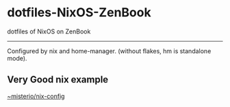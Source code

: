 # dotfiles-NixOS-ZenBook
dotfiles of NixOS on ZenBook

---

Configured by nix and home-manager. (without flakes, hm is standalone mode).
## Very Good nix example

[~misterio/nix-config](https://git.sr.ht/~misterio/nix-config)
